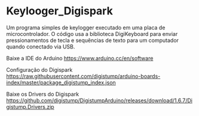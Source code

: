 # Keylooger_Digispark
Um programa simples de keylogger executado em uma placa de microcontrolador. O código usa a biblioteca DigiKeyboard para enviar pressionamentos de tecla e sequências de texto para um computador quando conectado via USB.

Baixe a IDE do Arduino https://www.arduino.cc/en/software

Configuração do Digispark https://raw.githubusercontent.com/digistump/arduino-boards-index/master/package_digistump_index.json

Baixe os Drivers do Digispark https://github.com/digistump/DigistumpArduino/releases/download/1.6.7/Digistump.Drivers.zip